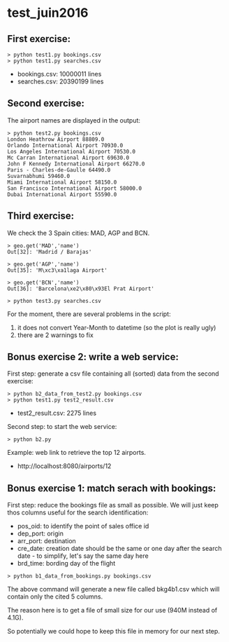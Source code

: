 # test_juin2016

First exercise:
---------------

```
> python test1.py bookings.csv
> python test1.py searches.csv
```

* bookings.csv: 10000011 lines
* searches.csv: 20390199 lines

Second exercise:
----------------

The airport names are displayed in the output:

```
> python test2.py bookings.csv
London Heathrow Airport 88809.0
Orlando International Airport 70930.0
Los Angeles International Airport 70530.0
Mc Carran International Airport 69630.0
John F Kennedy International Airport 66270.0
Paris - Charles-de-Gaulle 64490.0
Suvarnabhumi 59460.0
Miami International Airport 58150.0
San Francisco International Airport 58000.0
Dubai International Airport 55590.0
```

Third exercise:
---------------

We check the 3 Spain cities: MAD, AGP and BCN.

```
> geo.get('MAD','name')
Out[32]: 'Madrid / Barajas'

> geo.get('AGP','name')
Out[35]: 'M\xc3\xa1laga Airport'

> geo.get('BCN','name')
Out[36]: 'Barcelona\xe2\x80\x93El Prat Airport'
```

```
> python test3.py searches.csv
```

For the moment, there are several problems in the script:

1. it does not convert Year-Month to datetime (so the plot is really ugly)
2. there are 2 warnings to fix

Bonus exercise 2: write a web service:
--------------------------------------

First step: generate a csv file containing all (sorted) data from the second exercise:

```
> python b2_data_from_test2.py bookings.csv
> python test1.py test2_result.csv
```

* test2_result.csv: 2275 lines

Second step: to start the web service:

```
> python b2.py
```

Example: web link to retrieve the top 12 airports.

* http://localhost:8080/airports/12

Bonus exercise 1: match serach with bookings:
---------------------------------------------

First step: reduce the bookings file as small as possible. We will just keep thos columns useful for the search identification:

* pos_oid: to identify the point of sales office id
* dep_port: origin
* arr_port: destination
* cre_date: creation date should be the same or one day after the search date - to simplify, let's say the same day here
* brd_time: bording day of the flight

```
> python b1_data_from_bookings.py bookings.csv
```

The above command will generate a new file called bkg4b1.csv which will contain only the cited 5 columns.

The reason here is to get a file of small size for our use (940M instead of 4.1G).

So potentially we could hope to keep this file in memory for our next step.
